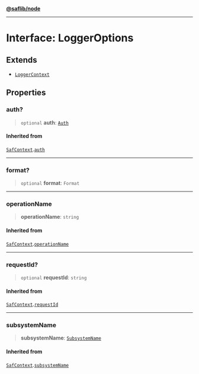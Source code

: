 [**@saflib/node**](../index.md)

***

# Interface: LoggerOptions

## Extends

- [`LoggerContext`](../type-aliases/LoggerContext.md)

## Properties

### auth?

> `optional` **auth**: [`Auth`](Auth.md)

#### Inherited from

[`SafContext`](SafContext.md).[`auth`](SafContext.md#auth)

***

### format?

> `optional` **format**: `Format`

***

### operationName

> **operationName**: `string`

#### Inherited from

[`SafContext`](SafContext.md).[`operationName`](SafContext.md#operationname)

***

### requestId?

> `optional` **requestId**: `string`

#### Inherited from

[`SafContext`](SafContext.md).[`requestId`](SafContext.md#requestid)

***

### subsystemName

> **subsystemName**: [`SubsystemName`](../type-aliases/SubsystemName.md)

#### Inherited from

[`SafContext`](SafContext.md).[`subsystemName`](SafContext.md#subsystemname)
